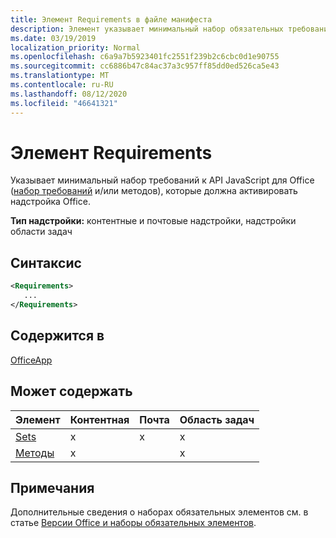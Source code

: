 ```yaml
---
title: Элемент Requirements в файле манифеста
description: Элемент указывает минимальный набор обязательных требований и методы, необходимые надстройке Office для активации.
ms.date: 03/19/2019
localization_priority: Normal
ms.openlocfilehash: c6a9a7b5923401fc2551f239b2c6cbc0d1e90755
ms.sourcegitcommit: cc6886b47c84ac37a3c957ff85dd0ed526ca5e43
ms.translationtype: MT
ms.contentlocale: ru-RU
ms.lasthandoff: 08/12/2020
ms.locfileid: "46641321"
---
```

# <a name="requirements-element"></a>Элемент Requirements

Указывает минимальный набор требований к API JavaScript для Office ([набор требований](../../develop/office-versions-and-requirement-sets.md#specify-office-hosts-and-requirement-sets) и/или методов), которые должна активировать надстройка Office.

**Тип надстройки:** контентные и почтовые надстройки, надстройки области задач

## <a name="syntax"></a>Синтаксис

```XML
<Requirements>
   ...
</Requirements>
```

## <a name="contained-in"></a>Содержится в

[OfficeApp](officeapp.md)

## <a name="can-contain"></a>Может содержать

|Элемент|Контентная|Почта|Область задач|
|:-----|:-----|:-----|:-----|
|[Sets](sets.md)|x|x|x|
|[Методы](methods.md)|x||x|

## <a name="remarks"></a>Примечания

Дополнительные сведения о наборах обязательных элементов см. в статье [Версии Office и наборы обязательных элементов](../../develop/office-versions-and-requirement-sets.md).
